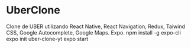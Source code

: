 # UberClone
Clone de UBER utilizando React Native, React Navigation, Redux, Taiwind CSS, Google Autocomplete, Google Maps.
Expo. npm install -g expo-cli
      expo init uber-clone-yt
      expo start
      

